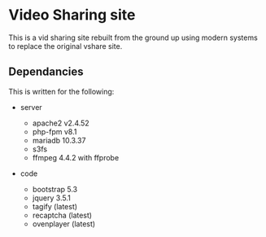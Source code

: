 # Video Sharing site

This is a vid sharing site rebuilt from the ground up using modern systems to replace the original vshare site.

## Dependancies

This is written for the following:

- server
    - apache2 v2.4.52
    - php-fpm v8.1
    - mariadb 10.3.37
    - s3fs
    - ffmpeg 4.4.2 with ffprobe


- code
    - bootstrap 5.3
    - jquery 3.5.1
    - tagify (latest)
    - recaptcha (latest)
    - ovenplayer (latest)
